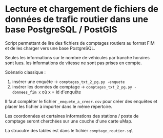 # Lecture et chargement de fichiers de données de trafic routier dans une base PostgreSQL / PostGIS

Script permettant de lire des fichiers de comptages routiers au format FIM et de les charger vers une base PostgreSQL.

Seules les informations sur le nombre de véhicules par tranche horaires sont lues. les informations de vitesse ne sont pas prises en compte.


Scénario classique :
1. insérer une enquête ->  ```comptages_txt_2_pg.py -enquete```
2. insérer les données de comptage ->  ```comptages_txt_2_pg.py -donnees_fim x```  où x = id d'enquête

Il faut compléter le fichier `_enquete_a_creer.csv` pour créer des enquêtes et placer les fichier à importer dans le même répertoire.

Les coordonnées et certaines informations des stations / poste de comptage seront cherchées sur une couche d'une carte uMap.

La strucutre des tables est dans le fichier `comptage_routier.sql `

